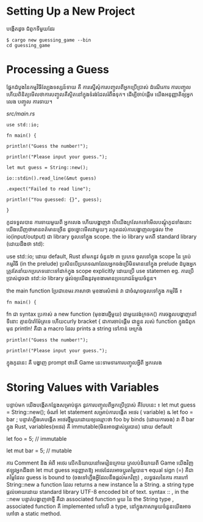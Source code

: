 # Setting Up a New Project
បង្កើតដូច ជំពូកទីមួយដែរ 
```
$ cargo new guessing_game --bin
cd guessing_game
```

# Processing a Guess
ផ្នែកដំបូងនៃកម្មវិធីល្បែងទស្សន៍ទាយ គឺ ការស្នើសុំការបញ្ចូលពីអ្នកប្រើប្រាស់ ដំណើរការ ការបញ្ចូល ហើយពិនិត្យមើលថាការបញ្ចូលគឺស្ថិតនៅក្នុងទំរង់ដែលរំពឹងទុក។ ដើម្បីចាប់ផ្តើម យើងអនុញ្ញាតិឲ្យអ្នកលេង បញ្ចូល ការទាយ។​ 

*src/main.rs*
```
use std::io;

fn main() {

println!("Guess the number!");

println!("Please input your guess.");

let mut guess = String::new();

io::stdin().read_line(&mut guess)

.expect("Failed to read line");

println!("You guessed: {}", guess);

}
```
កូដទទួលបាន ការទាយមួយពី អ្នកលេង ហើយបង្ហាញវា
បើយើងក្រលែកទៅមើលបណ្តុំកូដទាំងនោះយើងឃើញថាមានពត៌មានច្រើន ដូចច្នោះមើលវាមួយៗ រហូតដល់ការបង្ហាញលទ្ធផល​ 
the io(input/output) ជា library ចូលទៅក្នុង scope. the io library មកពី standard library (ដោយដឹងថា std):

use std::io;
ដោយ default, Rust នាំមកនូវ ចំនួន២ ៣ ប្រភេទ ចូលទៅក្នុង scope នៃ គ្រប់ កម្មវិធី (in the prelude) 
ប្រសិនបើប្រភេទណាដែលអ្នកចង់ប្រើមិនមាននៅក្នុង prelude ដំបូងអ្នកត្រូវតែនាំយកប្រភេទនោះទៅដាក់ក្នុង scope explicitly ដោយប្រើ use statemen eg. ការប្រើប្រាស់ដូចជា *std::io* library ផ្តល់ឲ្យយើងនូវមុខងារមានប្រយោជន៍មួយចំនួន។

the main function ប្រែជាខេមរៈភាសាថា  មុខងារសំខាន់ វា ជាចំណុចចូលទៅក្នុង កម្មវិធី ៖
```
fn main() {

```

fn ជា syntax ប្រកាស់ a new function (មុខងារថ្មីមួយ) ជាមួយវង់ក្រចក() ការចង្អុលបង្ហាញនៅទីនោះ គ្មានប៉ារ៉ាម៉ែត្រទេ ហើយcurly bracket { ជាការចាប់ផ្តើម ជាខ្លួន របស់ function
ក្នុងជំពូកមុន println! គឺជា a macro ដែល prints a string ទៅកាន់ អេក្រង់ 

```
println!("Guess the number!");

println!("Please input your guess.");
```

ក្នុងកូដនេះ គឺ បង្ហាញ  prompt  ថាតើ Game នេះទាមទារការបញ្ចូលអ្វី​ពី អ្នកលេង 

# Storing Values with Variables
បន្ទាប់មក យើងបង្កើតកន្លែងសម្រាប់ផ្ទុក នូវការបញ្ចូលពីអ្នកប្រើប្រាស់ គឺបែបនេះ ៖ 
let mut guess = String::new();
ចំណាំ​  let statement សម្រាប់ការបង្កើត អថេរ ( variable)
ឩ let foo = bar ;
បន្ទាត់ហ្នឹងគេបង្កើត អថេរថ្មីមួយដោយឲ្យឈ្មោះថា foo by binds (ដោយការចង) វា ពី bar ក្នុង  Rust, variables(អថេរ) គឺ immutable(មិនអាចផ្លាស់ប្តូរបាន) ដោយ default

let foo = 5; // immutable

let mut bar = 5; // mutable

ការ Comment និង អំពី អថេរ លើកនិយាយនៅមេរៀនក្រោយ
ត្រលប់និយាយពី Game យើងវិញ 
ឥឡូវអ្នកដឹងថា  let mut guess អនុញ្ញាតឱ្យ អថេរដែលអាចប្តូរតម្លៃបាន។   equal sign (=) គឺជាតម្លៃដែល guess is bound to (ចងទៅហ្នឹងអ្វីដែលនឹងផ្តល់មកវិញ​​​) ,
លទ្ធផលនៃការ ការហៅ String::new a function ដែល returns a new instance នៃ a String. a string type ផ្តល់អោយដោយ standard library UTF-8 encoded bit of text.
syntax :: , in the ::new បន្ទាត់បង្ហាញថាថ្មី គឺជា  associated function មួយ នៃ the String type , associated function គឺ implemented ទៅលើ a type, នៅក្នុងភាសាមួយចំនួនយើងអាចហៅថា a static method.